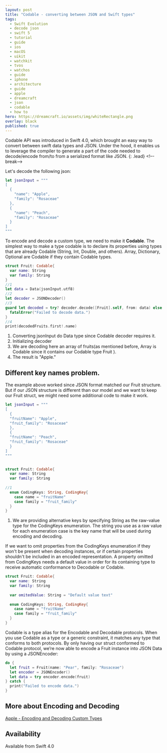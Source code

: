 ```yaml
---
layout: post
title: "Codable - converting between JSON and Swift types"
tags:
  - Swift Evolution
  - decode json
  - swift 5
  - tutorial
  - guide
  - ios
  - macOS
  - uikit
  - watchkit
  - tvos
  - watchos
  - guide
  - iphone
  - architecture
  - guide
  - apple
  - dreamcraft
  - json
  - codable
  - how to 
hero: https://dreamcraft.io/assets/img/whiteRectangle.png
overlay: black
published: true
---
```


Codable API was introduced in Swift 4.0, which brought an easy way to convert between swift data types and JSON. Under the hood, it enables us to leverage the compiler to generate a part of the code needed to decode/encode from/to from a serialized format like JSON. 
{: .lead}
<!–-break-–>

Let's decode the following json:
```swift
let jsonInput = """
[
  {
    "name": "Apple",
    "family": "Rosaceae"
  },
  {
    "name": "Peach",
    "family": "Rosaceae"
  }
]
"""
```
To encode and decode a custom type, we need to make it **Codable**. The simplest way to make a type codable is to declare its properties using types that are already Codable (String, Int, Double, and others). Array, Dictionary, Optional are Codable if they contain Codable types. 
```swift
struct Fruit: Codable{
  var name: String
  var family: String
}
//1
let data = Data(jsonInput.utf8) 
//2
let decoder = JSONDecoder()
//3
guard let decoded = try? decoder.decode([Fruit].self, from: data) else {
  fatalError("Failed to decode data.")
}
//4
print(decodedFruits.first!.name)
```

1. Converting jsonInput do Data type since Codable decoder requires it.
2. Initializing decoder
3. We are decoding here an array of fruits(as mentioned before, Array is Codable since it contains our Codable type Fruit ).
4. The result is "Apple."

## Different key names problem.
The example above worked since JSON format matched our  Fruit structure. But if our JSON structure is different than our model and we want to keep our Fruit struct, we might need some additional code to make it work.
```swift
let jsonInput = """
[
  {
  "fruitName": "Apple",
  "fruit_family": "Rosaceae"
  },
  {
  "fruitName": "Peach",
  "fruit_family": "Rosaceae"
  }
]
"""


struct Fruit: Codable{
  var name: String
  var family: String
   
//1
  enum CodingKeys: String, CodingKey{
    case name = "fruitName"
    case family = "fruit_family"
  }
}
```
1. We are providing alternative keys by specifying String as the raw-value type for the CodingKeys enumeration. The string you use as a raw value for each enumeration case is the key name that will be used during encoding and decoding.

If we want to omit properties from the CodingKeys enumeration if they won't be present when decoding instances, or if certain properties shouldn't be included in an encoded representation. A property omitted from CodingKeys needs a default value in order for its containing type to receive automatic conformance to Decodable or Codable.
```swift
struct Fruit: Codable{
  var name: String
  var family: String
   
  var omitedValue: String = "Default value text"
   
  enum CodingKeys: String, CodingKey{
    case name = "fruitName"
    case family = "fruit_family"
  }
}
```
Codable is a type alias for the Encodable and Decodable protocols. When you use Codable as a type or a generic constraint, it matches any type that conforms to both protocols. By only having our struct conformed to Codable protocol, we’re now able to encode a Fruit instance into JSON Data by using a JSONEncoder:

```swift
do {
  let fruit = Fruit(name: "Pear", family: "Rosaceae")
  let encoder = JSONEncoder()
  let data = try encoder.encode(fruit)
} catch {
  print("Failed to encode data.")
}
```

##  More about Encoding and Decoding

[Apple - Encoding and Decoding Custom Types][appleLink]


##  Availability  

Available from Swift 4.0

[appleLink]:     https://developer.apple.com/documentation/foundation/archives_and_serialization/encoding_and_decoding_custom_types

